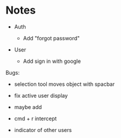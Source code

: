 # Notes

- Auth
    - Add "forgot password"
    
- User
    - Add sign in with google



Bugs:
- selection tool moves object with spacbar



- fix active user display 
- maybe add 
- cmd + r intercept
- indicator of other users